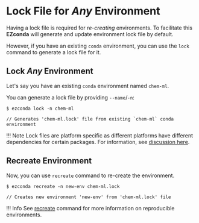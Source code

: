 # Lock File for *Any* Environment

Having a lock file is required for *re-creating* environments. To facilitate this **EZconda** will generate and update environment lock file by default.

However, if you have an existing `conda` environment, you can use the `lock` command to generate a lock file for it.

## Lock *Any* Environment

Let's say you have an existing `conda` environment named `chem-ml`.

You can generate a lock file by providing `--name`/`-n`: 

<div class="termy">

```console
$ ezconda lock -n chem-ml

// Generates 'chem-ml.lock' file from existing `chem-ml` conda environment
```
</div>

!!! Note
    Lock files are platform specific as different platforms have different dependencies for certain packages. For information, see [discussion here](recreate_env.md#platform-specific-lock-files).

## Recreate Environment

Now, you can use `recreate` command to re-create the environment.

<div class="termy">

```console
$ ezconda recreate -n new-env chem-ml.lock

// Creates new environment 'new-env' from 'chem-ml.lock' file
```
</div>

!!! Info
    See [recreate](recreate_env.md) command for more information on reproducible environments.

